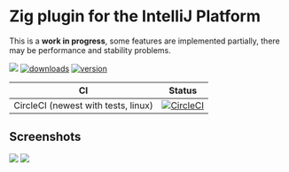 # Zig plugin for the IntelliJ Platform

This is a **work in progress**, some features are implemented partially, there may be performance and stability problems.

[![](https://tinyurl.com/y9e4n2zh)](https://github.com/ice1000/julia-intellij)
[![downloads](https://img.shields.io/jetbrains/plugin/d/10560-zig.svg)](https://plugins.jetbrains.com/plugin/10560-zig)
[![version](https://img.shields.io/jetbrains/plugin/v/10560-zig.svg)](https://plugins.jetbrains.com/plugin/10560-zig)

|CI|Status|
|:---:|:---:|
|CircleCI (newest with tests, linux)|[![CircleCI](https://dl.circleci.com/status-badge/img/gh/ice1000/intellij-zig/tree/master.svg?style=svg)](https://dl.circleci.com/status-badge/redirect/gh/ice1000/intellij-zig/tree/master)|

## Screenshots

![](https://plugins.jetbrains.com/files/10560/screenshot_17959.png)
![](https://plugins.jetbrains.com/files/10560/screenshot_17965.png)
